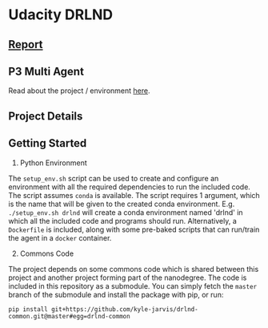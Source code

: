 # Udacity DRLND

## [Report](./Report.md)

## P3 Multi Agent
Read about the project / environment [here](./UdacityP3MultiAgent.md).

## Project Details


## Getting Started
1. Python Environment

The `setup_env.sh` script can be used to create and configure an environment with all the required dependencies to run the included code. The script assumes `conda` is available. The script requires 1 argument, which is the name that will be given to the created conda environment. E.g. `./setup_env.sh drlnd` will create a conda environment named 'drlnd' in which all the included code and programs should run. Alternatively, 
a `Dockerfile` is included, along with some pre-baked scripts that can run/train
the agent in a `docker` container.

2. Commons Code

The project depends on some commons code which is shared between this project and
another project forming part of the nanodegree. The code is included in this
repository as a submodule. You can simply fetch the `master` branch of the submodule
and install the package with pip, or run:

`pip install git+https://github.com/kyle-jarvis/drlnd-common.git@master#egg=drlnd-common`

